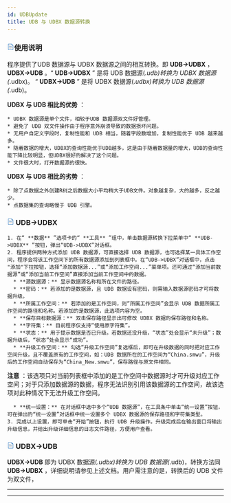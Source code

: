 ```yaml
---
id: UDBUpdate
title: UDB 与 UDBX 数据源转换
---
```

### ![](../../img/read.gif)使用说明

程序提供了UDB 数据源与 UDBX 数据源之间的相互转换。即 **UDB->UDBX** ， **UDBX->UDB** 。“ **UDB->UDBX**
” 是将 UDB 数据源(*.udb)转换为 UDBX 数据源(*.udbx)。 “ **UDBX->UDB** ” 是将 UDBX
数据源(*.udbx)转换为 UDB 数据源(*.udb)。

**UDBX 与 UDB 相比的优势** ：

    * UDBX 数据源是单个文件，相较于UDB 数据源双文件好管理。
    * 避免了 UDB 双文件操作由于程序意外崩溃导致的数据损坏问题。
    * 无用户自定义字段时，复制性能和 UDB 相当，随着字段数增加，复制性能优于 UDB 越来越多。
    * 随着数据的增大，UDBX的查询性能优于UDB越多，这是由于随着数据量的增大，UDB的查询性能下降比较明显，但UDBX很好的解决了这个问题。
    * 文件很大时，打开数据源的很快。

**UDBX 与 UDB 相比的劣势** ：

    * 除了点数据之外创建R树之后数据大小平均稍大于UDB文件。对象越复杂，大的越多，反之越少。
    * 点数据集的查询略慢于 UDB 引擎。

### ![](../../img/read.gif) UDB->UDBX

    1. 在“ **数据** ”选项卡的“ **工具** ”组中，单击数据源转换下拉菜单中“ **UDB->UDBX** ”按钮，弹出“UDB->UDBX”对话框。
    2. 程序提供两种方式添加 UDB 数据源，可直接选择 UDB 数据源，也可选择某一具体工作空间，程序会将该工作空间下的所有数据源添加到列表框中。在“UDB->UDBX”对话框中，点击 "添加"下拉按钮，选择“添加数据源...”或“添加工作空间...”菜单项。还可通过“添加当前数据源”或“添加当前工作空间”直接添加当前工作空间中的数据。 
      * **源数据源：** 显示数据源名称和所在文件的路径。
      * **密码：** 若添加的是数据源，且 UDB 数据设有密码，则需输入数据源密码才可将数据升级。
      * **所属工作空间：** 若添加的是工作空间，则“所属工作空间”会显示 UDB 数据所属工作空间的路径和名称。若添加的是数据源，此选项内容为空。
      * **保存目标数据源：** 双击保存路径显示出可修改 UDBX 数据的保存路径和名称。
      * **字符集：** 目前程序仅支持“使用原字符集”。
      * **状态：** 用于提示数据是否已升级。若数据还没升级，“状态”处会显示“未升级”；数据升级后，“状态”处会显示“成功”。
      * **升级工作空间：** 勾选“升级工作空间”复选框后，即可在升级数据的同时把对应工作空间升级，且不覆盖原有的工作空间，如：UDB 数据所在的工作空间为“China.smwu”，升级后的工作空间自动保存为“China_New.smwu”，保存路径与原文件相同。 

**注意**
：该选项只对当前列表框中添加的是工作空间中数据源时才可升级对应工作空间；对于只添加数据源的数据，程序无法识别引用该数据源的工作空间，故该选项对此种情况下无法升级工作空间。

      * **统一设置：** 在对话框中选中多个“UDB 数据源”，在工具条中单击“统一设置”按钮，可在弹出的“统一设置”对话框中统一设置多个 UDBX 数据源的保存路径和字符集类型。 
    3. 完成以上设置，即可单击“开始”按钮，执行 UDB 升级操作。升级完成后在输出窗口将输出升级信息，并给出升级详细信息的日志文件路径，方便用户查看。

### ![](../../img/read.gif) UDBX->UDB

**UDBX->UDB** 即为 UDBX 数据源(*.udbx)转换为 UDB 数据源(*.udb)，转换方法同 **UDB->UDBX**
，详细说明请参见上述文档。用户需注意的是，转换后的 UDB 文件为双文件，

  

* * *

[](http://www.supermap.com)  
  
---

